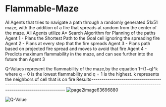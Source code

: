 # Flammable-Maze
AI Agents that tries to navigate a path through a randomly generated 51x51 maze, with the addition of a fire that spreads at random from the center of the maze.
All Agents utilize A* Search Algorithm for Planning of the paths 
Agent 1 - Plans the Shortest Path to the Goal cell ignoring the spreading fire
Agent 2 - Plans at every step that the fire spreads
Agent 3 - Plans path based on projected fire spread and moves to avoid that fire
Agent 4 - Predicts maximum flammability in the maze, and can see further into the future than Agent 3

Q-Values represent the flammability of the maze,by the equation 1−(1−q)^k where q = 0 is the lowest flammability and q = 1 is the highest. k represents the neighbors of cell that is on fire
Results-----------------------------------------------------------------------------------------------------------------------------------------------
  ![page2image63696880](https://user-images.githubusercontent.com/57077448/186299268-9cc4f4e5-9693-4159-97fb-4e18ec772eb0.png)

![Q-Value](https://user-images.githubusercontent.com/57077448/186299625-c31a4cb2-86c2-401e-9a3e-3783ce72d1a1.png)

